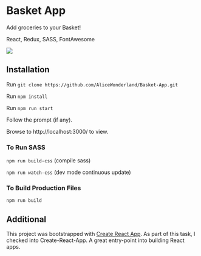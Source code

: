 

# Basket App
Add groceries to your Basket!

React, Redux, SASS, FontAwesome

![](https://github.com/AliceWonderland/Basket-App/blob/master/public/basket-app.png)

## Installation
Run `git clone https://github.com/AliceWonderland/Basket-App.git`

Run `npm install`

Run `npm run start`

Follow the prompt (if any).

Browse to http://localhost:3000/ to view.

### To Run SASS
`npm run build-css` (compile sass)

`npm run watch-css` (dev mode continuous update)

### To Build Production Files
`npm run build`


## Additional
This project was bootstrapped with [Create React App](https://github.com/facebookincubator/create-react-app). As part of this task, I checked into Create-React-App. A great entry-point into building React apps.
